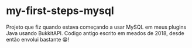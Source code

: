 # my-first-steps-mysql

Projeto que fiz quando estava começando a usar MySQL em meus plugins Java usando BukkitAPI. Codigo antigo escrito em meados de 2018, desde então envolui bastante 😁!

